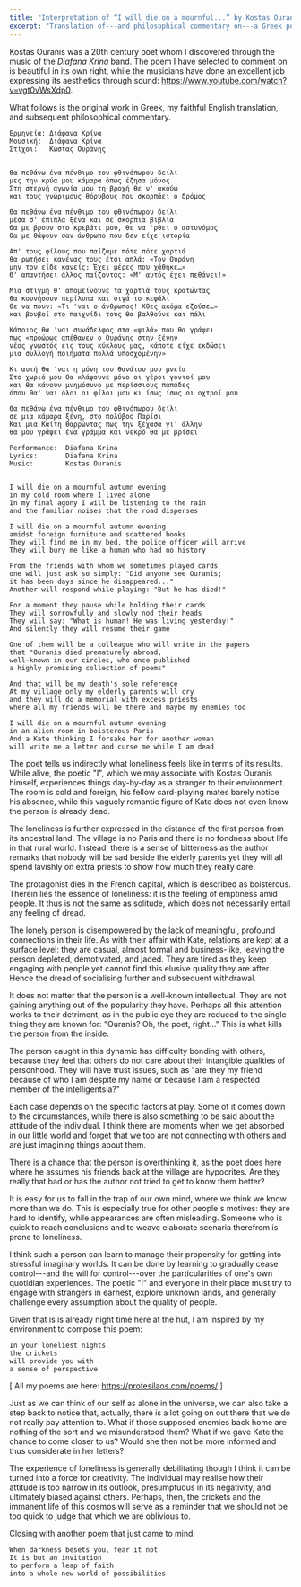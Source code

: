 ```yaml
---
title: "Interpretation of “I will die on a mournful...” by Kostas Ouranis"
excerpt: "Translation of---and philosophical commentary on---a Greek poem/song whose translated title is 'I will die on a mournful...'."
---
```


Kostas Ouranis was a 20th century poet whom I discovered through the
music of the _Diafana Krina_ band. The poem I have selected to comment
on is beautiful in its own right, while the musicians have done an
excellent job expressing its aesthetics through sound:
<https://www.youtube.com/watch?v=vgt0vWsXdp0>.

What follows is the original work in Greek, my faithful English
translation, and subsequent philosophical commentary.

```
Ερμηνεία: Διάφανα Κρίνα
Μουσική:  Διάφανα Κρίνα
Στίχοι:   Κώστας Ουράνης


Θα πεθάνω ένα πένθιμο του φθινόπωρου δείλι
μες την κρύα μου κάμαρα όπως έζησα μόνος
Στη στερνή αγωνία μου τη βροχή θε ν' ακούω
και τους γνώριμους θόρυβους που σκορπάει ο δρόμος

Θα πεθάνω ένα πένθιμο του φθινόπωρου δείλι
μέσα σ' έπιπλα ξένα και σε σκόρπια βιβλία
Θα με βρουν στο κρεβάτι μου, θε να 'ρθει ο αστυνόμος
Θα με θάψουν σαν άνθρωπο που δεν είχε ιστορία

Απ' τους φίλους που παίζαμε πότε πότε χαρτιά
θα ρωτήσει κανένας τους έτσι απλά: «Τον Ουράνη
μην τον είδε κανείς; Έχει μέρες που χάθηκε…»
Θ' απαντήσει άλλος παίζοντας: «Μ' αυτός έχει πεθάνει!»

Μια στιγμή θ' απομείνουνε τα χαρτιά τους κρατώντας
θα κουνήσουν περίλυπα και σιγά το κεφάλι
Θε να πουν: «Τι 'ναι ο άνθρωπος! Χθες ακόμα εζούσε…»
και βουβοί στο παιχνίδι τους θα βαλθούνε και πάλι

Κάποιος θα 'ναι συνάδελφος στα «ψιλά» που θα γράψει
πως «προώρως απέθανεν ο Ουράνης στην ξένην
νέος γνωστός εις τους κύκλους μας, κάποτε είχε εκδώσει
μια συλλογή ποιήματα πολλά υποσχομένην»

Κι αυτή θα 'ναι η μόνη του θανάτου μου μνεία
Στο χωριό μου θα κλάψουνε μόνο οι γέροι γονιοί μου
και θα κάνουν μνημόσυνο με περίσσιους παπάδες
όπου θα' ναι όλοι οι φίλοι μου κι ίσως ίσως οι οχτροί μου

Θα πεθάνω ένα πένθιμο του φθινόπωρου δείλι
σε μια κάμαρα ξένη, στο πολύβοο Παρίσι
Και μια Καίτη θαρρώντας πως την ξέχασα γι' άλλην
θα μου γράψει ένα γράμμα και νεκρό θα με βρίσει
```

```
Performance:  Diafana Krina
Lyrics:       Diafana Krina
Music:        Kostas Ouranis


I will die on a mournful autumn evening
in my cold room where I lived alone
In my final agony I will be listening to the rain
and the familiar noises that the road disperses

I will die on a mournful autumn evening
amidst foreign furniture and scattered books
They will find me in my bed, the police officer will arrive
They will bury me like a human who had no history

From the friends with whom we sometimes played cards
one will just ask so simply: "Did anyone see Ouranis;
it has been days since he disappeared..."
Another will respond while playing: "But he has died!"

For a moment they pause while holding their cards
They will sorrowfully and slowly nod their heads
They will say: "What is human! He was living yesterday!"
And silently they will resume their game

One of them will be a colleague who will write in the papers
that "Ouranis died prematurely abroad,
well-known in our circles, who once published
a highly promising collection of poems"

And that will be my death's sole reference
At my village only my elderly parents will cry
and they will do a memorial with excess priests
where all my friends will be there and maybe my enemies too

I will die on a mournful autumn evening
in an alien room in boisterous Paris
And a Kate thinking I forsake her for another woman
will write me a letter and curse me while I am dead
```

The poet tells us indirectly what loneliness feels like in terms of
its results. While alive, the poetic "I", which we may associate with
Kostas Ouranis himself, experiences things day-by-day as a stranger to
their environment. The room is cold and foreign, his fellow
card-playing mates barely notice his absence, while this vaguely
romantic figure of Kate does not even know the person is already dead.

The loneliness is further expressed in the distance of the first
person from its ancestral land. The village is no Paris and there is
no fondness about life in that rural world. Instead, there is a sense
of bitterness as the author remarks that nobody will be sad beside the
elderly parents yet they will all spend lavishly on extra priests to
show how much they really care.

The protagonist dies in the French capital, which is described as
boisterous. Therein lies the essence of loneliness: it is the feeling
of emptiness amid people. It thus is not the same as solitude, which
does not necessarily entail any feeling of dread.

The lonely person is disempowered by the lack of meaningful, profound
connections in their life. As with their affair with Kate, relations
are kept at a surface level: they are casual, almost formal and
business-like, leaving the person depleted, demotivated, and jaded.
They are tired as they keep engaging with people yet cannot find this
elusive quality they are after. Hence the dread of socialising
further and subsequent withdrawal.

It does not matter that the person is a well-known intellectual. They
are not gaining anything out of the popularity they have. Perhaps all
this attention works to their detriment, as in the public eye they are
reduced to the single thing they are known for: "Ouranis? Oh, the
poet, right..." This is what kills the person from the inside.

The person caught in this dynamic has difficulty bonding with others,
because they feel that others do not care about their intangible
qualities of personhood. They will have trust issues, such as "are
they my friend because of who I am despite my name or because I am a
respected member of the intelligentsia?"

Each case depends on the specific factors at play. Some of it comes
down to the circumstances, while there is also something to be said
about the attitude of the individual. I think there are moments when
we get absorbed in our little world and forget that we too are not
connecting with others and are just imagining things about them.

There is a chance that the person is overthinking it, as the poet does
here where he assumes his friends back at the village are hypocrites.
Are they really that bad or has the author not tried to get to know
them better?

It is easy for us to fall in the trap of our own mind, where we think
we know more than we do. This is especially true for other people's
motives: they are hard to identify, while appearances are often
misleading. Someone who is quick to reach conclusions and to weave
elaborate scenaria therefrom is prone to loneliness.

I think such a person can learn to manage their propensity for getting
into stressful imaginary worlds. It can be done by learning to
gradually cease control---and the will for control---over the
particularities of one's own quotidian experiences. The poetic "I" and
everyone in their place must try to engage with strangers in earnest,
explore unknown lands, and generally challenge every assumption about
the quality of people.

Given that is is already night time here at the hut, I am inspired by
my environment to compose this poem:

```
In your loneliest nights
the crickets
will provide you with
a sense of perspective
```

[ All my poems are here: https://protesilaos.com/poems/ ]

Just as we can think of our self as alone in the universe, we can also
take a step back to notice that, actually, there is a lot going on out
there that we do not really pay attention to. What if those supposed
enemies back home are nothing of the sort and we misunderstood them?
What if we gave Kate the chance to come closer to us? Would she then
not be more informed and thus considerate in her letters?

The experience of loneliness is generally debilitating though I think
it can be turned into a force for creativity. The individual may
realise how their attitude is too narrow in its outlook, presumptuous
in its negativity, and ultimately biased against others. Perhaps,
then, the crickets and the immanent life of this cosmos will serve as
a reminder that we should not be too quick to judge that which we are
oblivious to.

Closing with another poem that just came to mind:

```
When darkness besets you, fear it not
It is but an invitation
to perform a leap of faith
into a whole new world of possibilities
```
